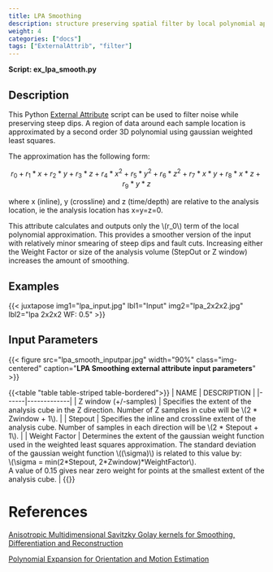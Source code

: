 ```yaml
---
title: LPA Smoothing
description: structure preserving spatial filter by local polynomial approximation
weight: 4
categories: ["docs"]
tags: ["ExternalAttrib", "filter"]
---
```


__Script: ex_lpa_smooth.py__

## Description
This Python [External Attribute](../../plugins/externalattrib) script can be used to filter noise while preserving steep dips. A region of
data around each sample location is approximated by a second order 3D polynomial using gaussian weighted least squares.

The approximation has the following form:

$$ r_0+ r_1 * x + r_2 * y + r_3 * z + r_4 * x^2 + r_5 * y^2 + r_6 * z^2 +r_7 * x * y + r_8 * x * z + r_9 * y * z $$

where x (inline), y (crossline) and z (time/depth) are relative to the analysis location, ie the analysis location has x=y=z=0.

This attribute calculates and outputs only the \\(r_0\\) term of the local polynomial approximation. This provides a smoother version of
the input with relatively minor smearing of steep dips and fault cuts. Increasing either the Weight Factor or size of the analysis volume
(StepOut or Z window) increases the amount of smoothing.

## Examples

{{< juxtapose img1="lpa_input.jpg" lbl1="Input" img2="lpa_2x2x2.jpg" lbl2="lpa 2x2x2 WF: 0.5" >}}

## Input Parameters

{{< figure src="lpa_smooth_inputpar.jpg" width="90%" class="img-centered" caption="**LPA Smoothing external attribute input parameters**" >}}

{{<table "table table-striped table-bordered">}}
| NAME | DESCRIPTION |
|------|-------------|
| Z window (+/-samples) | Specifies the extent of the analysis cube in the Z direction. Number of Z samples in cube will be \\(2 * Zwindow + 1\\). |
| Stepout | Specifies the inline and crossline extent of the analysis cube. Number of samples in each direction will be \\(2 * Stepout + 1\\). |
| Weight Factor | Determines the extent of the gaussian weight function used in the weighted least squares approximation. The standard deviation of the gaussian weight function \\((\sigma)\\) is related to this value by:</br> \\(\sigma = min(2\*Stepout, 2*Zwindow)*WeightFactor\\). </br>A value of 0.15 gives near zero weight for points at the smallest extent of the analysis cube. |
{{</table>}}

# References
[Anisotropic Multidimensional Savitzky Golay kernels for Smoothing, Differentiation and Reconstruction](http://www.doc.ic.ac.uk/research/technicalreports/2006/DTR06-8.pdf)

[Polynomial Expansion for Orientation and Motion Estimation](http://www.diva-portal.org/smash/get/diva2:302485/FULLTEXT01.pdf)


